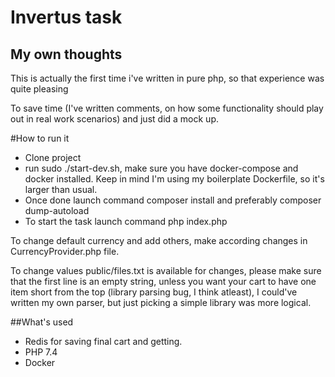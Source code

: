 # Invertus task

## My own thoughts
 
 This is actually the first time i've written in pure php, so that experience was quite pleasing
 
 To save time (I've written comments, on how some functionality should play out in real work scenarios) and just did a mock up.

 #How to run it
 
 - Clone project
 - run sudo ./start-dev.sh, make sure you have docker-compose and docker installed. Keep in mind I'm using my boilerplate Dockerfile, so it's larger than usual.
 - Once done launch command composer install and preferably composer dump-autoload
 - To start the task launch command php index.php

To change default currency and add others, make according changes in CurrencyProvider.php file.

To change values public/files.txt is available for changes, please make sure that the first line is an empty string, unless you want your cart to have one item short from the top (library parsing bug, I think atleast), I could've written my own parser, but just picking a simple library was more logical.
 
 ##What's used
 - Redis for saving final cart and getting.
 - PHP 7.4
 - Docker

###
